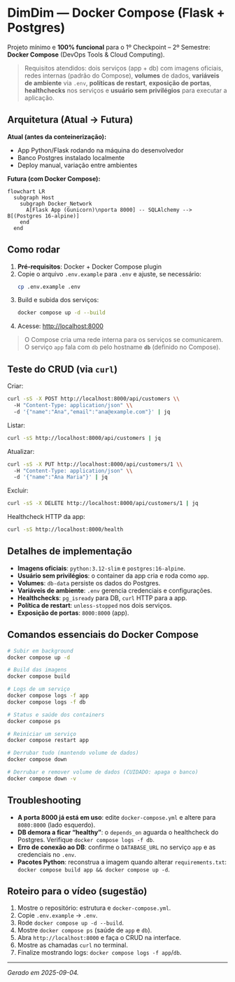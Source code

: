 # DimDim — Docker Compose (Flask + Postgres)

Projeto mínimo e **100% funcional** para o 1º Checkpoint – 2º Semestre: **Docker Compose** (DevOps Tools & Cloud Computing).

> Requisitos atendidos: dois serviços (app + db) com imagens oficiais, redes internas (padrão do Compose), **volumes** de dados, **variáveis de ambiente** via `.env`, **políticas de restart**, **exposição de portas**, **healthchecks** nos serviços e **usuário sem privilégios** para executar a aplicação.

## Arquitetura (Atual → Futura)

**Atual (antes da conteinerização):**
- App Python/Flask rodando na máquina do desenvolvedor
- Banco Postgres instalado localmente
- Deploy manual, variação entre ambientes

**Futura (com Docker Compose):**
```mermaid
flowchart LR
  subgraph Host
    subgraph Docker_Network
      A[Flask App (Gunicorn)\nporta 8000] -- SQLAlchemy --> B[(Postgres 16-alpine)]
    end
  end
```

## Como rodar

1. **Pré-requisitos**: Docker + Docker Compose plugin
2. Copie o arquivo `.env.example` para `.env` e ajuste, se necessário:
   ```bash
   cp .env.example .env
   ```
3. Build e subida dos serviços:
   ```bash
   docker compose up -d --build
   ```
4. Acesse: <http://localhost:8000>

> O Compose cria uma rede interna para os serviços se comunicarem. O serviço `app` fala com `db` pelo hostname **`db`** (definido no Compose).

## Teste do CRUD (via `curl`)

Criar:
```bash
curl -sS -X POST http://localhost:8000/api/customers \\
  -H "Content-Type: application/json" \\
  -d '{"name":"Ana","email":"ana@example.com"}' | jq
```

Listar:
```bash
curl -sS http://localhost:8000/api/customers | jq
```

Atualizar:
```bash
curl -sS -X PUT http://localhost:8000/api/customers/1 \\
  -H "Content-Type: application/json" \\
  -d '{"name":"Ana Maria"}' | jq
```

Excluir:
```bash
curl -sS -X DELETE http://localhost:8000/api/customers/1 | jq
```

Healthcheck HTTP da app:
```bash
curl -sS http://localhost:8000/health
```

## Detalhes de implementação
- **Imagens oficiais**: `python:3.12-slim` e `postgres:16-alpine`.
- **Usuário sem privilégios**: o container da app cria e roda como `app`.
- **Volumes**: `db-data` persiste os dados do Postgres.
- **Variáveis de ambiente**: `.env` gerencia credenciais e configurações.
- **Healthchecks**: `pg_isready` para DB, `curl` HTTP para a app.
- **Política de restart**: `unless-stopped` nos dois serviços.
- **Exposição de portas**: `8000:8000` (app).

## Comandos essenciais do Docker Compose
```bash
# Subir em background
docker compose up -d

# Build das imagens
docker compose build

# Logs de um serviço
docker compose logs -f app
docker compose logs -f db

# Status e saúde dos containers
docker compose ps

# Reiniciar um serviço
docker compose restart app

# Derrubar tudo (mantendo volume de dados)
docker compose down

# Derrubar e remover volume de dados (CUIDADO: apaga o banco)
docker compose down -v
```

## Troubleshooting
- **A porta 8000 já está em uso**: edite `docker-compose.yml` e altere para `8080:8000` (lado esquerdo).
- **DB demora a ficar “healthy”**: o `depends_on` aguarda o healthcheck do Postgres. Verifique `docker compose logs -f db`.
- **Erro de conexão ao DB**: confirme o `DATABASE_URL` no serviço `app` e as credenciais no `.env`.
- **Pacotes Python**: reconstrua a imagem quando alterar `requirements.txt`: `docker compose build app && docker compose up -d`.

## Roteiro para o vídeo (sugestão)
1. Mostre o repositório: estrutura e `docker-compose.yml`.
2. Copie `.env.example` → `.env`.
3. Rode `docker compose up -d --build`.
4. Mostre `docker compose ps` (saúde de `app` e `db`).
5. Abra `http://localhost:8000` e faça o CRUD na interface.
6. Mostre as chamadas `curl` no terminal.
7. Finalize mostrando logs: `docker compose logs -f app`/`db`.

---
_Gerado em 2025-09-04._
